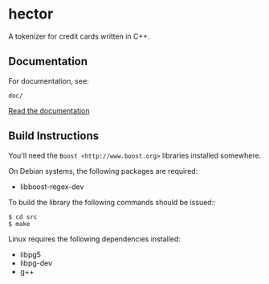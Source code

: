 hector
======

A tokenizer for credit cards written in C++.


Documentation
-------------

For documentation, see:

    doc/

[Read the documentation](https://github.com/mkaerger/hector/blob/master/doc/README.md)


Build Instructions
------------------

You'll need the `Boost <http://www.boost.org>` libraries installed somewhere.

On Debian systems, the following packages are required:

- libboost-regex-dev

To build the library the following commands should be issued::

    $ cd src
    $ make

Linux requires the following dependencies installed:
- libpg5
- libpg-dev
- g++


